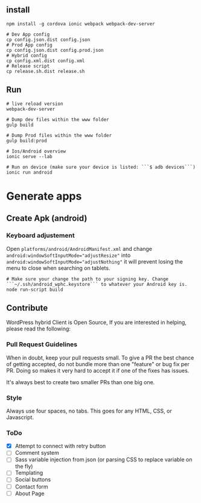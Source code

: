 ## install

```
npm install -g cordova ionic webpack webpack-dev-server

# Dev App config
cp config.json.dist config.json
# Prod App config
cp config.json.dist config.prod.json
# Hybrid config
cp config.xml.dist config.xml
# Release script
cp release.sh.dist release.sh

```

## Run
```
# live reload version
webpack-dev-server

# Dump dev files within the www folder
gulp build

# Dump Prod files within the www folder
gulp build:prod

# Ios/Android overview
ionic serve --lab

# Run on device (make sure your device is listed: ```$ adb devices```)
ionic run android
```

# Generate apps

## Create Apk (android)

### Keyboard adjustement

Open ```platforms/android/AndroidManifest.xml``` and change ```android:windowSoftInputMode="adjustResize"``` into ```android:windowSoftInputMode="adjustNothing"``` it will prevent losing the menu to close when searching on tablets.


```
# Make sure your change the path to your signing key. Change ```~/.ssh/android_wphc.keystore``` to whatever your Android key is.
node run-script build
```

## Contribute

WordPress hybrid Client is Open Source, If you are interested in helping, please read the following:

### Pull Request Guidelines

When in doubt, keep your pull requests small. To give a PR the best chance of getting accepted, do not bundle more than one "feature" or bug fix per PR. Doing so makes it very hard to accept it if one of the fixes has issues.

It's always best to create two smaller PRs than one big one.

### Style

Always use four spaces, no tabs. This goes for any HTML, CSS, or Javascript.

### ToDo

- [X] Attempt to connect with retry button
- [ ] Comment system
- [ ] Sass variable injection from json (or parsing CSS to replace variable on the fly)
- [ ] Templating
- [ ] Social buttons
- [ ] Contact form
- [ ] About Page
